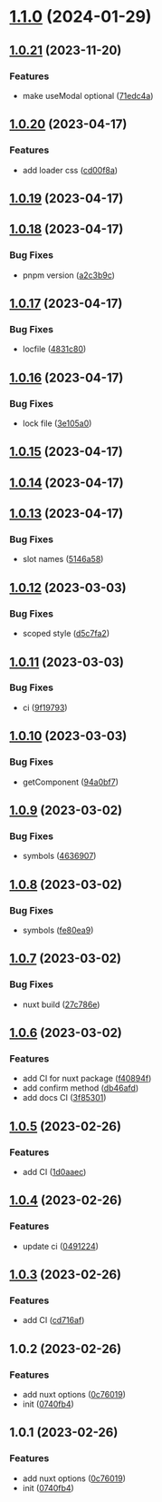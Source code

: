 

# [1.1.0](https://git.outloud.dev/outloud/libraries/vue-modals/compare/vue-modals@1.0.21...vue-modals@1.1.0) (2024-01-29)

## [1.0.21](https://git.outloud.dev/outloud/libraries/vue-modals/compare/vue-modals@1.0.20...vue-modals@1.0.21) (2023-11-20)


### Features

* make useModal optional ([71edc4a](https://git.outloud.dev/outloud/libraries/vue-modals/commits/71edc4ad8392de43ef8627ae6ba94ee995948f82))

## [1.0.20](https://git.outloud.dev/outloud/libraries/vue-modals/compare/vue-modals@1.0.19...vue-modals@1.0.20) (2023-04-17)


### Features

* add loader css ([cd00f8a](https://git.outloud.dev/outloud/libraries/vue-modals/commits/cd00f8a393d0a12c17f9e49f65a40a99ac62f5db))

## [1.0.19](https://git.outloud.dev/outloud/libraries/vue-modals/compare/vue-modals@1.0.18...vue-modals@1.0.19) (2023-04-17)

## [1.0.18](https://git.outloud.dev/outloud/libraries/vue-modals/compare/vue-modals@1.0.17...vue-modals@1.0.18) (2023-04-17)


### Bug Fixes

* pnpm version ([a2c3b9c](https://git.outloud.dev/outloud/libraries/vue-modals/commits/a2c3b9c1bb3dc87b48fb12a141d35b8fcb26630d))

## [1.0.17](https://git.outloud.dev/outloud/libraries/vue-modals/compare/vue-modals@1.0.16...vue-modals@1.0.17) (2023-04-17)


### Bug Fixes

* locfile ([4831c80](https://git.outloud.dev/outloud/libraries/vue-modals/commits/4831c801d132fb07dd9016fcfd82087efbec5e44))

## [1.0.16](https://git.outloud.dev/outloud/libraries/vue-modals/compare/vue-modals@1.0.15...vue-modals@1.0.16) (2023-04-17)


### Bug Fixes

* lock file ([3e105a0](https://git.outloud.dev/outloud/libraries/vue-modals/commits/3e105a07c48e6f95a36f96ef3c505ea68b56750c))

## [1.0.15](https://git.outloud.dev/outloud/libraries/vue-modals/compare/vue-modals@1.0.14...vue-modals@1.0.15) (2023-04-17)

## [1.0.14](https://git.outloud.dev/outloud/libraries/vue-modals/compare/vue-modals@1.0.13...vue-modals@1.0.14) (2023-04-17)

## [1.0.13](https://git.outloud.dev/outloud/libraries/vue-modals/compare/vue-modals@1.0.12...vue-modals@1.0.13) (2023-04-17)


### Bug Fixes

* slot names ([5146a58](https://git.outloud.dev/outloud/libraries/vue-modals/commits/5146a58be445ca82ac8e3e418e9c686e2c9fff9a))

## [1.0.12](https://git.outloud.dev/outloud/libraries/vue-modals/compare/vue-modals@1.0.11...vue-modals@1.0.12) (2023-03-03)


### Bug Fixes

* scoped style ([d5c7fa2](https://git.outloud.dev/outloud/libraries/vue-modals/commits/d5c7fa22a5cb8541386df8f6e12017944157f79d))

## [1.0.11](https://git.outloud.dev/outloud/libraries/vue-modals/compare/vue-modals@1.0.10...vue-modals@1.0.11) (2023-03-03)


### Bug Fixes

* ci ([9f19793](https://git.outloud.dev/outloud/libraries/vue-modals/commits/9f197931dbe1a4ce277387928a6464e73ae53c47))

## [1.0.10](https://git.outloud.dev/outloud/libraries/vue-modals/compare/vue-modals@1.0.9...vue-modals@1.0.10) (2023-03-03)


### Bug Fixes

* getComponent ([94a0bf7](https://git.outloud.dev/outloud/libraries/vue-modals/commits/94a0bf7644397c71c55e84bd47deec564fa82207))

## [1.0.9](https://git.outloud.dev/outloud/libraries/vue-modals/compare/vue-modals@1.0.8...vue-modals@1.0.9) (2023-03-02)


### Bug Fixes

* symbols ([4636907](https://git.outloud.dev/outloud/libraries/vue-modals/commits/46369078c65b81923c5e289373b89ae9e5f4af30))

## [1.0.8](https://git.outloud.dev/outloud/libraries/vue-modals/compare/vue-modals@1.0.7...vue-modals@1.0.8) (2023-03-02)


### Bug Fixes

* symbols ([fe80ea9](https://git.outloud.dev/outloud/libraries/vue-modals/commits/fe80ea9087f179bdec465d81d10b3e61fad61fa7))

## [1.0.7](https://git.outloud.dev/outloud/libraries/vue-modals/compare/vue-modals@1.0.6...vue-modals@1.0.7) (2023-03-02)


### Bug Fixes

* nuxt build ([27c786e](https://git.outloud.dev/outloud/libraries/vue-modals/commits/27c786e61e6268c5e560553a4387983d9d22d2e8))

## [1.0.6](https://git.outloud.dev/outloud/libraries/vue-modals/compare/vue-modals@1.0.5...vue-modals@1.0.6) (2023-03-02)


### Features

* add CI for nuxt package ([f40894f](https://git.outloud.dev/outloud/libraries/vue-modals/commits/f40894fe271d5084734a7b4f786059c9347e9597))
* add confirm method ([db46afd](https://git.outloud.dev/outloud/libraries/vue-modals/commits/db46afd83f9d6b830704b2b295bdd33e7e9b89d1))
* add docs CI ([3f85301](https://git.outloud.dev/outloud/libraries/vue-modals/commits/3f85301bf56962e4604634a54312ac0b507fd43c))

## [1.0.5](https://git.outloud.dev/outloud/libraries/vue-modals/compare/vue-modals@1.0.2...vue-modals@1.0.5) (2023-02-26)


### Features

* add CI ([1d0aaec](https://git.outloud.dev/outloud/libraries/vue-modals/commits/1d0aaec01f99a5fbf3885d4b4b5e448a4e1dd8e8))

## [1.0.4](https://git.outloud.dev/outloud/libraries/vue-modals/compare/vue-modals@1.0.3...vue-modals@1.0.4) (2023-02-26)


### Features

* update ci ([0491224](https://git.outloud.dev/outloud/libraries/vue-modals/commits/04912243cbf5c94f3e9f1d0d7900f21641671ccf))

## [1.0.3](https://git.outloud.dev/outloud/libraries/vue-modals/compare/vue-modals@1.0.2...vue-modals@1.0.3) (2023-02-26)


### Features

* add CI ([cd716af](https://git.outloud.dev/outloud/libraries/vue-modals/commits/cd716af1b36166f8e264b6c826db066a7b12576b))

## 1.0.2 (2023-02-26)


### Features

* add nuxt options ([0c76019](https://git.outloud.dev/outloud/libraries/vue-modals/commits/0c760197167d0ec2960bc6aa005f271c8e6d28e9))
* init ([0740fb4](https://git.outloud.dev/outloud/libraries/vue-modals/commits/0740fb48a8d1f3d5c6fe4a22dd844727da1493c2))

## 1.0.1 (2023-02-26)


### Features

* add nuxt options ([0c76019](https://git.outloud.dev/outloud/libraries/vue-modals/commits/0c760197167d0ec2960bc6aa005f271c8e6d28e9))
* init ([0740fb4](https://git.outloud.dev/outloud/libraries/vue-modals/commits/0740fb48a8d1f3d5c6fe4a22dd844727da1493c2))